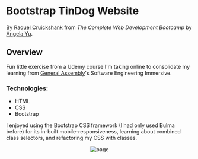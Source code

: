 # Bootstrap TinDog Website 

By [Raquel Cruickshank](https://github.com/cruickshankrpc) from *The Complete Web Development Bootcamp* by [Angela Yu](https://github.com/angelabauer).

## Overview 

Fun little exercise from a Udemy course I'm taking online to consolidate my learning from [General Assembly](https://generalassemb.ly/)'s Software Engineering Immersive.

### Technologies:

- HTML
- CSS
- Bootstrap

I enjoyed using the Bootstrap CSS framework (I had only used Bulma before) for its in-built mobile-responsiveness, learning about combined class selectors, and refactoring my CSS with classes.

<p align="center">
  <img src="https://imgur.com/ma0NG8B.gif" alt="page"/>
</p>


